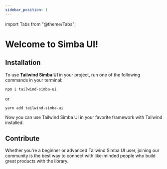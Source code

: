 ```yaml
---
sidebar_position: 1
---
```


import Tabs from "@theme/Tabs";

# Welcome to Simba UI!

## Installation

To use **Tailwind Simba UI** in your project, run one of the following commands in your terminal:

```bash
npm i tailwind-simba-ui
```

or

```bash
yarn add tailwind-simba-ui
```

Now you can use Tailwind Simba UI in your favorite framework with Tailwind installed.

## Contribute

Whether you're a beginner or advanced Tailwind Simba UI user, joining our community is the best way to connect with like-minded people who build great products with the library.
